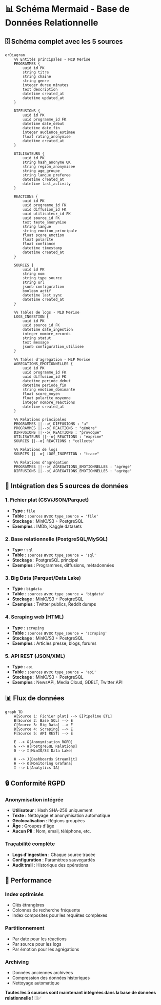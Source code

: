 # 📊 Schéma Mermaid - Base de Données Relationnelle

## 🗄️ Schéma complet avec les 5 sources

```mermaid
erDiagram
    %% Entités principales - MCD Merise
    PROGRAMMES {
        uuid id PK
        string titre
        string chaine
        string genre
        integer duree_minutes
        text description
        datetime created_at
        datetime updated_at
    }
    
    DIFFUSIONS {
        uuid id PK
        uuid programme_id FK
        datetime date_debut
        datetime date_fin
        integer audience_estimee
        float rating_anonymise
        datetime created_at
    }
    
    UTILISATEURS {
        uuid id PK
        string hash_anonyme UK
        string region_anonymisee
        string age_groupe
        string langue_preferee
        datetime created_at
        datetime last_activity
    }
    
    REACTIONS {
        uuid id PK
        uuid programme_id FK
        uuid diffusion_id FK
        uuid utilisateur_id FK
        uuid source_id FK
        text texte_anonymise
        string langue
        string emotion_principale
        float score_emotion
        float polarite
        float confiance
        datetime timestamp
        datetime created_at
    }
    
    SOURCES {
        uuid id PK
        string nom
        string type_source
        string url
        jsonb configuration
        boolean actif
        datetime last_sync
        datetime created_at
    }
    
    %% Tables de logs - MLD Merise
    LOGS_INGESTION {
        uuid id PK
        uuid source_id FK
        datetime date_ingestion
        integer nombre_records
        string statut
        text message
        jsonb configuration_utilisee
    }
    
    %% Tables d'agrégation - MLP Merise
    AGREGATIONS_EMOTIONNELLES {
        uuid id PK
        uuid programme_id FK
        uuid diffusion_id FK
        datetime periode_debut
        datetime periode_fin
        string emotion_dominante
        float score_moyen
        float polarite_moyenne
        integer nombre_reactions
        datetime created_at
    }
    
    %% Relations principales
    PROGRAMMES ||--o{ DIFFUSIONS : "a"
    PROGRAMMES ||--o{ REACTIONS : "génère"
    DIFFUSIONS ||--o{ REACTIONS : "provoque"
    UTILISATEURS ||--o{ REACTIONS : "exprime"
    SOURCES ||--o{ REACTIONS : "collecte"
    
    %% Relations de logs
    SOURCES ||--o{ LOGS_INGESTION : "trace"
    
    %% Relations d'agrégation
    PROGRAMMES ||--o{ AGREGATIONS_EMOTIONNELLES : "agrège"
    DIFFUSIONS ||--o{ AGREGATIONS_EMOTIONNELLES : "agrège"
```

## 🔗 Intégration des 5 sources de données

### **1. Fichier plat (CSV/JSON/Parquet)**
- **Type** : `file`
- **Table** : `sources` avec `type_source = 'file'`
- **Stockage** : MinIO/S3 + PostgreSQL
- **Exemples** : IMDb, Kaggle datasets

### **2. Base relationnelle (PostgreSQL/MySQL)**
- **Type** : `sql`
- **Table** : `sources` avec `type_source = 'sql'`
- **Stockage** : PostgreSQL principal
- **Exemples** : Programmes, diffusions, métadonnées

### **3. Big Data (Parquet/Data Lake)**
- **Type** : `bigdata`
- **Table** : `sources` avec `type_source = 'bigdata'`
- **Stockage** : MinIO/S3 + PostgreSQL
- **Exemples** : Twitter publics, Reddit dumps

### **4. Scraping web (HTML)**
- **Type** : `scraping`
- **Table** : `sources` avec `type_source = 'scraping'`
- **Stockage** : MinIO/S3 + PostgreSQL
- **Exemples** : Articles presse, blogs, forums

### **5. API REST (JSON/XML)**
- **Type** : `api`
- **Table** : `sources` avec `type_source = 'api'`
- **Stockage** : MinIO/S3 + PostgreSQL
- **Exemples** : NewsAPI, Media Cloud, GDELT, Twitter API

## 📊 Flux de données

```mermaid
graph TD
    A[Source 1: Fichier plat] --> E[Pipeline ETL]
    B[Source 2: Base SQL] --> E
    C[Source 3: Big Data] --> E
    D[Source 4: Scraping] --> E
    F[Source 5: API REST] --> E
    
    E --> G[Anonymisation RGPD]
    G --> H[PostgreSQL Relations]
    G --> I[MinIO/S3 Data Lake]
    
    H --> J[Dashboards Streamlit]
    H --> K[Monitoring Grafana]
    I --> L[Analytics IA]
```

## 🔒 Conformité RGPD

### **Anonymisation intégrée**
- **Utilisateur** : Hash SHA-256 uniquement
- **Texte** : Nettoyage et anonymisation automatique
- **Géolocalisation** : Régions groupées
- **Âge** : Groupes d'âge
- **Aucun PII** : Nom, email, téléphone, etc.

### **Traçabilité complète**
- **Logs d'ingestion** : Chaque source tracée
- **Configuration** : Paramètres sauvegardés
- **Audit trail** : Historique des opérations

## 🚀 Performance

### **Index optimisés**
- Clés étrangères
- Colonnes de recherche fréquente
- Index composites pour les requêtes complexes

### **Partitionnement**
- Par date pour les réactions
- Par source pour les logs
- Par émotion pour les agrégations

### **Archiving**
- Données anciennes archivées
- Compression des données historiques
- Nettoyage automatique

**Toutes les 5 sources sont maintenant intégrées dans la base de données relationnelle !** 🗄️✅
